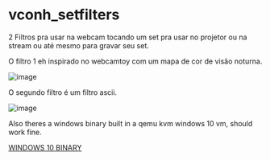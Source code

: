 # vconh_setfilters
2 Filtros pra usar na webcam tocando um set pra usar no projetor ou na stream ou até mesmo para gravar seu set.

O filtro 1 eh inspirado no webcamtoy com um mapa de cor de visão noturna.

![image](https://github.com/user-attachments/assets/ed767f36-f058-4d2c-bd21-5cb8eaa65596)


O segundo filtro é um filtro ascii.

![image](https://github.com/user-attachments/assets/06695bc1-08dd-497d-be76-39ce3d53e1f9)


Also theres a windows binary built in a qemu kvm windows 10 vm, should work fine.

[WINDOWS 10 BINARY](https://raw.githubusercontent.com/username/vconh_setfilters/main/vconh%20set%20filters%20v1.1.exe)
